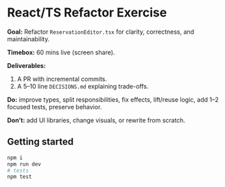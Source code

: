 # React/TS Refactor Exercise


**Goal:** Refactor `ReservationEditor.tsx` for clarity, correctness, and maintainability.


**Timebox:** 60 mins live (screen share).

**Deliverables:**
1. A PR with incremental commits.
2. A 5–10 line `DECISIONS.md` explaining trade-offs.

**Do:** improve types, split responsibilities, fix effects, lift/reuse logic, add 1–2 focused tests, preserve behavior.

**Don’t:** add UI libraries, change visuals, or rewrite from scratch.


## Getting started
```bash
npm i
npm run dev
# tests
npm test
```
